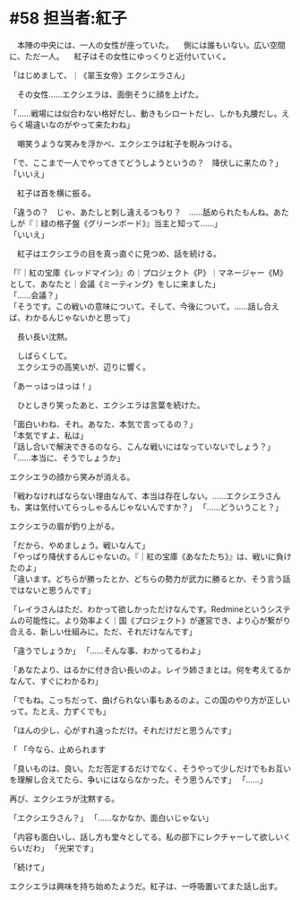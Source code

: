 # #58 担当者:紅子
　本陣の中央には、一人の女性が座っていた。
　側には誰もいない。広い空間に、ただ一人。
　紅子はその女性にゆっくりと近付いていく。

「はじめまして、｜《翠玉女帝》エクシエラさん」

　その女性……エクシエラは、面倒そうに顔を上げた。

「……戦場には似合わない格好だし、動きもシロートだし、しかも丸腰だし。えらく場違いなのがやって来たわね」

　嘲笑うような笑みを浮かべ、エクシエラは紅子を睨みつける。

「で、ここまで一人でやってきてどうしようというの？　降伏しに来たの？」  
「いいえ」

　紅子は首を横に振る。

「違うの？　じゃ、あたしと刺し違えるつもり？　……舐められたもんね。あたしが『｜緑の格子盤《グリーンボード》』当主と知って……」  
「いいえ」

　紅子はエクシエラの目を真っ直ぐに見つめ、話を続ける。

「『｜紅の宝庫《レッドマイン》』の｜プロジェクト《P》｜マネージャー《M》として、あなたと｜会議《ミーティング》をしに来ました」  
「……会議？」  
「そうです。この戦いの意味について。そして、今後について。……話し合えば、わかるんじゃないかと思って」

　長い長い沈黙。

　しばらくして。  
　エクシエラの高笑いが、辺りに響く。

「あーっはっはっは！」

　ひとしきり笑ったあと、エクシエラは言葉を続けた。

「面白いわね、それ。あなた、本気で言ってるの？」  
「本気ですよ、私は」  
「話し合いで解決できるのなら、こんな戦いにはなっていないでしょう？」  
「……本当に、そうでしょうか」

エクシエラの顔から笑みが消える。

「戦わなければならない理由なんて、本当は存在しない。……エクシエラさんも、実は気付いてらっしゃるんじゃないんですか？」
「……どういうこと？」

エクシエラの眉が釣り上がる。

「だから、やめましょう。戦いなんて」  
「やっぱり降伏するんじゃないの。『｜紅の宝庫《あなたたち》』は、戦いに負けたのよ」  
「違います。どちらが勝ったとか、どちらの勢力が武力に勝るとか、そう言う話ではないと思うんです」



「レイラさんはただ、わかって欲しかっただけなんです。Redmineというシステムの可能性に。より効率よく｜国《プロジェクト》が運営でき、より心が繋がり合える、新しい仕組みに。ただ、それだけなんです」

「違うでしょうか」
「……そんな事、わかってるわよ」

「あなたより、はるかに付き合い長いのよ。レイラ姉さまとは。何を考えてるかなんて、すぐにわかるわ」


「でもね。こっちだって、曲げられない事もあるのよ。この国のやり方が正しいって。たとえ、力ずくでも」

「ほんの少し、心がすれ違っただけ。それだけだと思うんです」


「
「今なら、止められます




「良いものは、良い。ただ否定するだけでなく、そうやって少しだけでもお互いを理解し合えてたら、争いにはならなかった。そう思うんです」
「……」

再び、エクシエラが沈黙する。

「エクシエラさん？」
「……なかなか、面白いじゃない」

「内容も面白いし、話し方も堂々としてる。私の部下にレクチャーして欲しいくらいだわ」
「光栄です」

「続けて」

エクシエラは興味を持ち始めたようだ。紅子は、一呼吸置いてまた話し出す。
